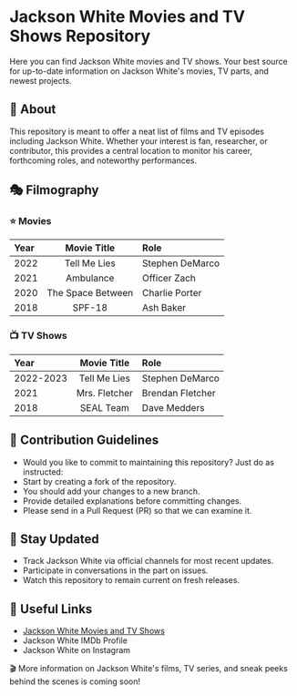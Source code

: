 # Jackson White Movies and TV Shows Repository
Here you can find Jackson White movies and TV shows. Your best source for up-to-date information on Jackson White's movies, TV parts, and newest projects.

## 📌 About
This repository is meant to offer a neat list of films and TV episodes including Jackson White. Whether your interest is fan, researcher, or contributor, this provides a central location to monitor his career, forthcoming roles, and noteworthy performances.

## 🎭 Filmography
### ⭐ Movies
| Year | Movie Title | Role |
| :------ | :------: | :---- |
| 2022 |   Tell Me Lies   | Stephen DeMarco |
| 2021 | Ambulance | Officer Zach |
| 2020 |  The Space Between   | Charlie Porter |
| 2018 |  SPF-18   | Ash Baker |

### 📺 TV Shows
| Year | Movie Title | Role |
| :------ | :------: | :---- |
| 2022-2023 |   Tell Me Lies   | Stephen DeMarco |
| 2021 | Mrs. Fletcher | Brendan Fletcher |
| 2018 |  SEAL Team   | Dave Medders |

## 🚀 Contribution Guidelines
* Would you like to commit to maintaining this repository? Just do as instructed:
* Start by creating a fork of the repository.
* You should add your changes to a new branch.
* Provide detailed explanations before committing changes.
* Please send in a Pull Request (PR) so that we can examine it.

## 📢 Stay Updated
* Track Jackson White via official channels for most recent updates.
* Participate in conversations in the part on issues.
* Watch this repository to remain current on fresh releases.

## 🔗 Useful Links
* [Jackson White Movies and TV Shows](https://btowncelebrity.com/jackson-white-movies-and-tv-shows/)
* Jackson White IMDb Profile
* Jackson White on Instagram

🎬 More information on Jackson White's films, TV series, and sneak peeks behind the scenes is coming soon!


